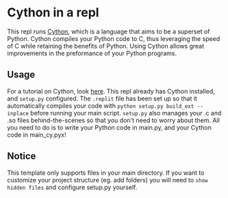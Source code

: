# Cython in a repl
This repl runs [Cython](https://cython.org/), which is a language that aims to be a superset of Python. Cython compiles your Python code to C, thus leveraging the speed of C while retaining the benefits of Python. Using Cython allows great improvements in the preformance of your Python programs.

## Usage
For a tutorial on Cython, look [here](https://www.peterbaumgartner.com/blog/intro-to-just-enough-cython-to-be-useful/). This repl already has Cython installed, and `setup.py` configured. The `.replit` file has been set up so that it automatically compiles your code with `python setup.py build_ext --inplace` before running your main script. `setup.py` also manages your .c and .so files behind-the-scenes so that you don't need to worry about them. All you need to do is to write your Python code in main.py, and your Cython code in main_cy.pyx!

## Notice
This template only supports files in your main directory. If you want to customize your project structure (eg. add folders) you will need to `show hidden files` and configure setup.py yourself.